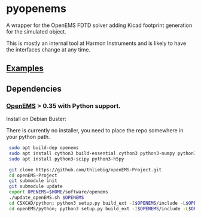 # pyopenems

A wrapper for the OpenEMS FDTD solver adding Kicad footprint generation for the simulated object.

This is mostly an internal tool at Harmon Instruments and is likely to have the interfaces change at any time.

## [Examples](examples)

## Dependencies
### [OpenEMS](http://openems.de) > 0.35  with Python support.

Install on Debian Buster:

There is currently no installer, you need to place the repo somewhere in your python path.

```bash
 sudo apt build-dep openems
 sudo apt install cython3 build-essential cython3 python3-numpy python3-matplotlib
 sudo apt install python3-scipy python3-h5py

 git clone https://github.com/thliebig/openEMS-Project.git
 cd openEMS-Project
 git submodule init
 git submodule update
 export OPENEMS=$HOME/software/openems
 ./update_openEMS.sh $OPENEMS
 cd CSXCAD/python; python3 setup.py build_ext -I$OPENEMS/include -L$OPENEMS/lib -R$OPENEMS/lib; sudo python3 setup.py install; cd ../..
 cd openEMS/python; python3 setup.py build_ext -I$OPENEMS/include -L$OPENEMS/lib -R$OPENEMS/lib; sudo python3 setup.py install; cd ../..
 ```
